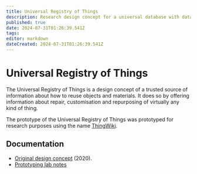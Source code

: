 ```yaml
---
title: Universal Registry of Things
description: Research design concept for a universal database with data on goods and objects
published: true
date: 2024-07-31T01:26:39.541Z
tags: 
editor: markdown
dateCreated: 2024-07-31T01:26:39.541Z
---
```


# Universal Registry of Things

The Universal Registry of Things is a design concept of a trusted source of information about how to reuse objects and materials. It does so by offering information about repair, customisation and repurposing of virtually any kind of thing.

The prototype of the Universal Registry of Things was prototyped for research purposes using the name [ThingWiki](/opendott/prototypes/thingwiki).

## Documentation

- [Original design concept](https://is.efeefe.me/opendott/concepts/universal-registry-things) (2020).
- [Prototyping lab notes](https://github.com/reuse-city/lab/tree/main/prototypes/universal-registry)